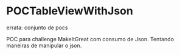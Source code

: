 # POCTableViewWithJson
errata: conjunto de pocs

POC para challenge MakeItGreat com consumo de Json. Tentando maneiras de manipular o json.
